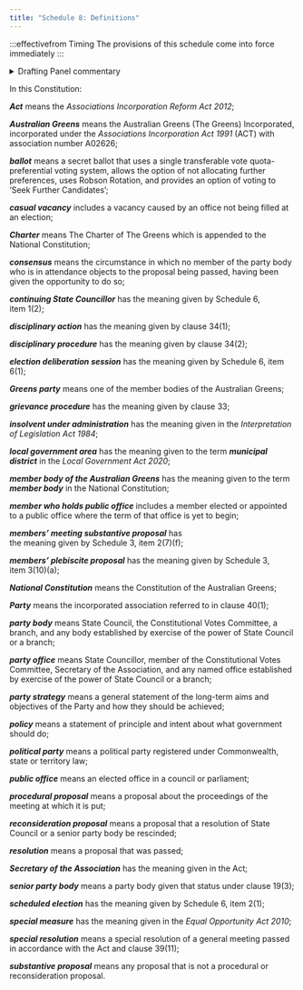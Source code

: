 ```yaml
---
title: "Schedule 8: Definitions"
---
```


:::effectivefrom Timing
The provisions of this schedule come into force
immediately
:::

<details>

<summary>Drafting Panel commentary</summary>

Lists definitions of terms used in the Constitution.

</details>

In this Constitution:

***Act*** means the *Associations Incorporation Reform Act 2012*;

***Australian Greens*** means the Australian Greens (The Greens)
Incorporated, incorporated under the *Associations Incorporation Act
1991* (ACT) with association number A02626;

***ballot*** means a secret ballot that uses a single transferable vote
quota-preferential voting system, allows the option of not allocating
further preferences, uses Robson Rotation, and provides an option of
voting to ‘Seek Further Candidates’;

***casual vacancy*** includes a vacancy caused by an office not being
filled at an election;

***Charter*** means The Charter of The Greens which is appended to the
National Constitution;

***consensus*** means the circumstance in which no member of the party
body who is in attendance objects to the proposal being passed, having
been given the opportunity to do so;

***continuing State Councillor*** has the meaning given by Schedule 6,
item 1(2);

***disciplinary action*** has the meaning given by clause 34(1);

***disciplinary procedure*** has the meaning given by clause 34(2);

***election deliberation session*** has the meaning given by Schedule 6,
item 6(1);

***Greens party*** means one of the member bodies of the Australian
Greens;

***grievance procedure*** has the meaning given by clause 33;

***insolvent under administration*** has the meaning given in the
*Interpretation of Legislation Act 1984*;

***local government area*** has the meaning given to the term
***municipal district*** in the *Local Government Act 2020*;

***member body of the Australian Greens*** has the meaning given to the
term ***member body*** in the National Constitution;

***member who holds public office*** includes a member elected or
appointed to a public office where the term of that office is yet to
begin;

***members’ meeting substantive proposal*** has  
the meaning given by Schedule 3, item 2(7)(f);

***members’ plebiscite proposal*** has the meaning given by Schedule 3,
item 3(10)(a);

***National Constitution*** means the Constitution of the Australian
Greens;

***Party*** means the incorporated association referred to in
clause 40(1);

***party body*** means State Council, the Constitutional Votes
Committee, a branch, and any body established by exercise of the power
of State Council or a branch;

***party office*** means State Councillor, member of the Constitutional
Votes Committee, Secretary of the Association, and any named office
established by exercise of the power of State Council or a branch;

***party strategy*** means a general statement of the long-term aims and
objectives of the Party and how they should be achieved;

***policy*** means a statement of principle and intent about what
government should do;

***political party*** means a political party registered under
Commonwealth, state or territory law;

***public office*** means an elected office in a council or parliament;

***procedural proposal*** means a proposal about the proceedings of the
meeting at which it is put;

***reconsideration proposal*** means a proposal that a resolution of
State Council or a senior party body be rescinded;

***resolution*** means a proposal that was passed;

***Secretary of the Association*** has the meaning given in the Act;

***senior party body*** means a party body given that status under
clause 19(3);

***scheduled election*** has the meaning given by Schedule 6, item 2(1);

***special measure*** has the meaning given in the *Equal Opportunity
Act 2010*;

***special resolution*** means a special resolution of a general meeting
passed in accordance with the Act and clause 39(11);

***substantive proposal*** means any proposal that is not a procedural
or reconsideration proposal.


